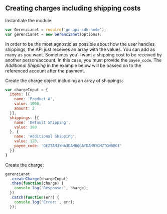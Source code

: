 ## Creating charges including shipping costs

Instantiate the module:

```js
var Gerencianet = require('gn-api-sdk-node');
var gerencianet = new Gerencianet(options);
```

In order to be the most agnostic as possible about how the user handles shippings, the API just receives an array with the values. You can add as many as you want. Sometimes you'll want a shipping cost to be received by another person/account. In this case, you must provide the `payee_code`. The *Additional Shipping* in the example below will be passed on to the referenced account after the payment.

Create the charge object including an array of shippings:

```js
var chargeInput = {
  items: [{
    name: 'Product A',
    value: 1000,
    amount: 2
  }],
  shippings: [{
    name: 'Default Shipping',
    value: 100
  }, {
    name: 'Additional Shipping',
    value: 120,
    payee_code: 'GEZTAMJYHA3DAMBQGAYDAMRYGMZTGMBRGI'
  }]
}
```

Create the charge:

```js
gerencianet
  .createCharge(chargeInput)
  .then(function(charge) {
    console.log('Response:', charge);
  })
  .catch(function(err) {
    console.log('Error:', err);
  });
```
